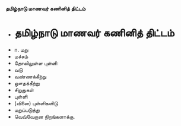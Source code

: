 **தமிழ்நாடு மாணவர் கணினித் திட்டம்**
- # தமிழ்நாடு மாணவர் கணினித் திட்டம்
- n. மறு
- மச்சம்
- தோலிலுள்ள புள்ளி
- வடு
- வண்ணக்கீற்று
- ஔதக்கீற்று
- சிறுதுகள்
- புள்ளி
- (வினை) புள்ளிகளிடு
- மறுப்படுத்து
- வெவ்வேறான நிறங்களாக்கு.

